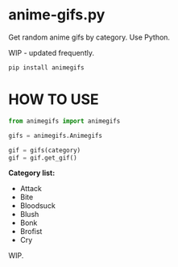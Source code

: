 # anime-gifs.py
Get random anime gifs by category. Use Python.

WIP - updated frequently.

`pip install animegifs`

# HOW TO USE

```py
from animegifs import animegifs

gifs = animegifs.Animegifs

gif = gifs(category)
gif = gif.get_gif()
```

**Category list:** 

* Attack
* Bite
* Bloodsuck
* Blush
* Bonk
* Brofist
* Cry

WIP.

